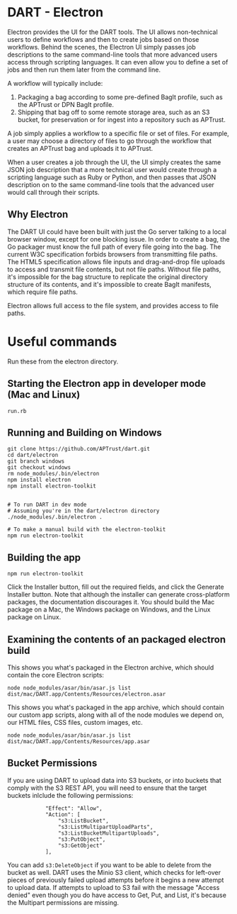 # DART - Electron

Electron provides the UI for the DART tools. The UI allows non-technical users to define workflows and then to create jobs based on those workflows. Behind the scenes, the Electron UI simply passes job descriptions to the same command-line tools that more advanced users access through scripting languages. It can even allow you to define a set of jobs and then run them later from the command line.

A workflow will typically include:

1. Packaging a bag according to some pre-defined BagIt profile, such as the APTrust or DPN BagIt profile.
2. Shipping that bag off to some remote storage area, such as an S3 bucket, for preservation or for ingest into a repository such as APTrust.

A job simply applies a workflow to a specific file or set of files. For example, a user may choose a directory of files to go through the workflow that creates an APTrust bag and uploads it to APTrust.

When a user creates a job through the UI, the UI simply creates the same JSON job description that a more technical user would create through a scripting language such as Ruby or Python, and then passes that JSON description on to the same command-line tools that the advanced user would call through their scripts.

## Why Electron

The DART UI could have been built with just the Go server talking to a local browser window, except for one blocking issue. In order to create a bag, the Go packager must know the full path of every file going into the bag. The current W3C specification forbids browsers from transmitting file paths. The HTML5 specification allows file inputs and drag-and-drop file uploads to access and transmit file contents, but not file paths. Without file paths, it's impossible for the bag structure to replicate the original directory structure of its contents, and it's impossible to create BagIt manifests, which require file paths.

Electron allows full access to the file system, and provides access to file paths.

# Useful commands

Run these from the electron directory.

## Starting the Electron app in developer mode (Mac and Linux)

`run.rb`

## Running and Building on Windows

```
git clone https://github.com/APTrust/dart.git
cd dart/electron
git branch windows
git checkout windows
rm node_modules/.bin/electron
npm install electron
npm install electron-toolkit


# To run DART in dev mode
# Assuming you're in the dart/electron directory
./node_modules/.bin/electron .

# To make a manual build with the electron-toolkit
npm run electron-toolkit
```

## Building the app

`npm run electron-toolkit`

Click the Installer button, fill out the required fields, and click the Generate Installer button. Note that although the installer can generate cross-platform packages, the documentation discourages it. You should build the Mac package on a Mac, the Windows package on Windows, and the Linux package on Linux.

## Examining the contents of an packaged electron build

This shows you what's packaged in the Electron archive, which should contain the core Electron scripts:

`node node_modules/asar/bin/asar.js list dist/mac/DART.app/Contents/Resources/electron.asar`

This shows you what's packaged in the app archive, which should contain our custom app scripts, along with all of the node modules we depend on, our HTML files, CSS files, custom images, etc.

`node node_modules/asar/bin/asar.js list dist/mac/DART.app/Contents/Resources/app.asar`

## Bucket Permissions

If you are using DART to upload data into S3 buckets, or into buckets that comply with the S3 REST API, you will need to ensure that the target buckets inlclude the following permissions:

```
            "Effect": "Allow",
            "Action": [
                "s3:ListBucket",
                "s3:ListMultipartUploadParts",
                "s3:ListBucketMultipartUploads",
                "s3:PutObject",
                "s3:GetObject"
            ],
```

You can add `s3:DeleteObject` if you want to be able to delete from the bucket as well. DART uses the Minio S3 client, which checks for left-over pieces of previously failed upload attempts before it begins a new attempt to upload data. If attempts to upload to S3 fail with the message "Access denied" even though you do have access to Get, Put, and List, it's because the Multipart permissions are missing.
